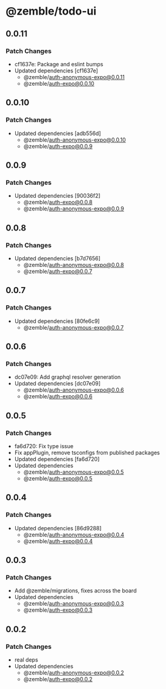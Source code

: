 # @zemble/todo-ui

## 0.0.11

### Patch Changes

- cf1637e: Package and eslint bumps
- Updated dependencies [cf1637e]
  - @zemble/auth-anonymous-expo@0.0.11
  - @zemble/auth-expo@0.0.10

## 0.0.10

### Patch Changes

- Updated dependencies [adb556d]
  - @zemble/auth-anonymous-expo@0.0.10
  - @zemble/auth-expo@0.0.9

## 0.0.9

### Patch Changes

- Updated dependencies [90036f2]
  - @zemble/auth-expo@0.0.8
  - @zemble/auth-anonymous-expo@0.0.9

## 0.0.8

### Patch Changes

- Updated dependencies [b7d7656]
  - @zemble/auth-anonymous-expo@0.0.8
  - @zemble/auth-expo@0.0.7

## 0.0.7

### Patch Changes

- Updated dependencies [80fe6c9]
  - @zemble/auth-anonymous-expo@0.0.7

## 0.0.6

### Patch Changes

- dc07e09: Add graphql resolver generation
- Updated dependencies [dc07e09]
  - @zemble/auth-anonymous-expo@0.0.6
  - @zemble/auth-expo@0.0.6

## 0.0.5

### Patch Changes

- fa6d720: Fix type issue
- Fix appPlugin, remove tsconfigs from published packages
- Updated dependencies [fa6d720]
- Updated dependencies
  - @zemble/auth-anonymous-expo@0.0.5
  - @zemble/auth-expo@0.0.5

## 0.0.4

### Patch Changes

- Updated dependencies [86d9288]
  - @zemble/auth-anonymous-expo@0.0.4
  - @zemble/auth-expo@0.0.4

## 0.0.3

### Patch Changes

- Add @zemble/migrations, fixes across the board
- Updated dependencies
  - @zemble/auth-anonymous-expo@0.0.3
  - @zemble/auth-expo@0.0.3

## 0.0.2

### Patch Changes

- real deps
- Updated dependencies
  - @zemble/auth-anonymous-expo@0.0.2
  - @zemble/auth-expo@0.0.2
